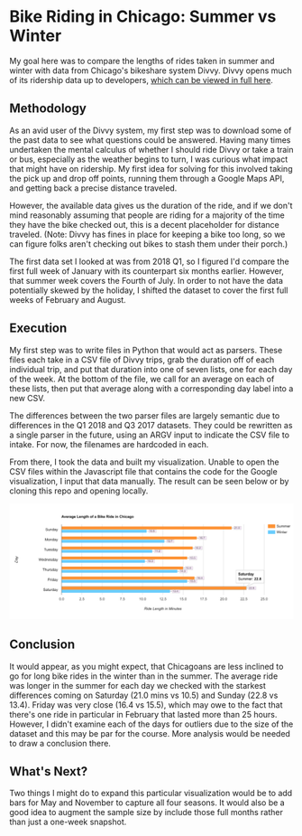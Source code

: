 # Bike Riding in Chicago: Summer vs Winter
My goal here was to compare the lengths of rides taken in summer and winter with data from Chicago's bikeshare system Divvy. Divvy opens much of its ridership data up to developers, [which can be viewed in full here](https://www.divvybikes.com/system-data).

## Methodology

As an avid user of the Divvy system, my first step was to download some of the past data to see what questions could be answered. Having many times undertaken the mental calculus of whether I should ride Divvy or take a train or bus, especially as the weather begins to turn, I was curious what impact that might have on ridership. My first idea for solving for this involved taking the pick up and drop off points, running them through a Google Maps API, and getting back a precise distance traveled. 

However, the available data gives us the duration of the ride, and if we don't mind reasonably assuming that people are riding for a majority of the time they have the bike checked out, this is a decent placeholder for distance traveled. (Note: Divvy has fines in place for keeping a bike too long, so we can figure folks aren't checking out bikes to stash them under their porch.)

The first data set I looked at was from 2018 Q1, so I figured I'd compare the first full week of January with its counterpart six months earlier. However, that summer week covers the Fourth of July. In order to not have the data potentially skewed by the holiday, I shifted the dataset to cover the first full weeks of February and August.

## Execution

My first step was to write files in Python that would act as parsers. These files each take in a CSV file of Divvy trips, grab the duration off of each individual trip, and put that duration into one of seven lists, one for each day of the week. At the bottom of the file, we call for an average on each of these lists, then put that average along with a corresponding day label into a new CSV.

The differences between the two parser files are largely semantic due to differences in the Q1 2018 and Q3 2017 datasets. They could be rewritten as a single parser in the future, using an ARGV input to indicate the CSV file to intake. For now, the filenames are hardcoded in each.

From there, I took the data and built my visualization. Unable to open the CSV files within the Javascript file that contains the code for the Google visualization, I input that data manually. The result can be seen below or by cloning this repo and opening locally.

![screenshot](divvy-visualization.png)

## Conclusion

It would appear, as you might expect, that Chicagoans are less inclined to go for long bike rides in the winter than in the summer. The average ride was longer in the summer for each day we checked with the starkest differences coming on Saturday (21.0 mins vs 10.5) and Sunday (22.8 vs 13.4). Friday was very close (16.4 vs 15.5), which may owe to the fact that there's one ride in particular in February that lasted more than 25 hours. However, I didn't examine each of the days for outliers due to the size of the dataset and this may be par for the course. More analysis would be needed to draw a conclusion there.

## What's Next?

Two things I might do to expand this particular visualization would be to add bars for May and November to capture all four seasons. It would also be a good idea to augment the sample size by include those full months rather than just a one-week snapshot.
